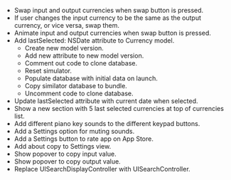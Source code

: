 - Swap input and output currencies when swap button is pressed.
- If user changes the input currency to be the same as the output currency, or vice versa, swap them.
- Animate input and output currencies when swap button is pressed.
- Add lastSelected: NSDate attribute to Currency model.
  - Create new model version.
  - Add new attribute to new model version.
  - Comment out code to clone database.
  - Reset simulator.
  - Populate database with initial data on launch.
  - Copy similator database to bundle.
  - Uncomment code to clone database.
- Update lastSelected attribute with current date when selected.
- Show a new section with 5 last selected currencies at top of currencies list.
- Add different piano key sounds to the different keypad buttons.
- Add a Settings option for muting sounds.
- Add a Settings button to rate app on App Store.
- Add about copy to Settings view.
- Show popover to copy input value.
- Show popover to copy output value.
- Replace UISearchDisplayController with UISearchController.
